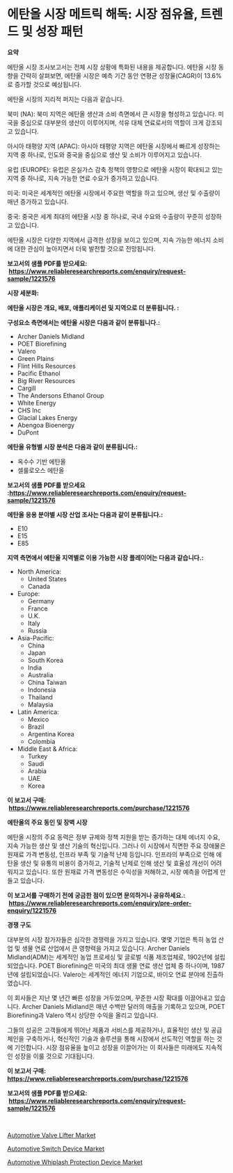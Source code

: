 <p><h1>에탄올 시장 메트릭 해독: 시장 점유율, 트렌드 및 성장 패턴</h1></p><p><strong>요약</strong></p>
<p><p>에탄올 시장 조사보고서는 전체 시장 상황에 특화된 내용을 제공합니다. 에탄올 시장 동향을 간략히 살펴보면, 에탄올 시장은 예측 기간 동안 연평균 성장율(CAGR)이 13.6%로 증가할 것으로 예상됩니다.</p><p>에탄올 시장의 지리적 퍼지는 다음과 같습니다.</p><p>북미 (NA): 북미 지역은 에탄올 생산과 소비 측면에서 큰 시장을 형성하고 있습니다. 미국을 중심으로 대부분의 생산이 이루어지며, 석유 대체 연료로서의 역할이 크게 강조되고 있습니다.</p><p>아시아 태평양 지역 (APAC): 아시아 태평양 지역은 에탄올 시장에서 빠르게 성장하는 지역 중 하나로, 인도와 중국을 중심으로 생산 및 소비가 이루어지고 있습니다.</p><p>유럽 (EUROPE): 유럽은 온실가스 감축 정책의 영향으로 에탄올 시장이 확대되고 있는 지역 중 하나로, 지속 가능한 연료 수요가 증가하고 있습니다.</p><p>미국: 미국은 세계적인 에탄올 시장에서 주요한 역할을 하고 있으며, 생산 및 수출량이 매년 증가하고 있습니다.</p><p>중국: 중국은 세계 최대의 에탄올 시장 중 하나로, 국내 수요와 수출량이 꾸준히 성장하고 있습니다.</p><p>에탄올 시장은 다양한 지역에서 급격한 성장을 보이고 있으며, 지속 가능한 에너지 소비에 대한 관심이 높아지면서 더욱 발전할 것으로 전망됩니다.</p></p>
<p><strong>보고서의 샘플 PDF를 받으세요: &nbsp;<a href="https://www.reliableresearchreports.com/enquiry/request-sample/1221576">https://www.reliableresearchreports.com/enquiry/request-sample/1221576</a></strong></p>
<p><strong>시장 세분화:</strong></p>
<p><strong> 에탄올 시장은 개요, 배포, 애플리케이션 및 지역으로 더 분류됩니다. :</strong></p>
<p><strong>구성요소 측면에서는 에탄올 시장은 다음과 같이 분류됩니다.:</strong></p>
<p><ul><li>Archer Daniels Midland</li><li>POET Biorefining</li><li>Valero</li><li>Green Plains</li><li>Flint Hills Resources</li><li>Pacific Ethanol</li><li>Big River Resources</li><li>Cargill</li><li>The Andersons Ethanol Group</li><li>White Energy</li><li>CHS Inc</li><li>Glacial Lakes Energy</li><li>Abengoa Bioenergy</li><li>DuPont</li></ul></p>
<p><strong> 에탄올 유형별 시장 분석은 다음과 같이 분류됩니다.:</strong></p>
<p><ul><li>옥수수 기반 에탄올</li><li>셀룰로오스 에탄올</li></ul></p>
<p><strong>보고서의 샘플 PDF를 받으세요 :<a href="https://www.reliableresearchreports.com/enquiry/request-sample/1221576">https://www.reliableresearchreports.com/enquiry/request-sample/1221576</a></strong></p>
<p><strong> 에탄올 응용 분야별 시장 산업 조사는 다음과 같이 분류됩니다.:</strong></p>
<p><ul><li>E10</li><li>E15</li><li>E85</li></ul></p>
<p><strong>지역 측면에서 에탄올 지역별로 이용 가능한 시장 플레이어는 다음과 같습니다.:</strong></p>
<p><ul>
    <li>
        North America:
        <ul>
            <li>United States</li>
            <li>Canada</li>
        </ul>
    </li>
    <li>
        Europe:
        <ul>
            <li>Germany</li>
            <li>France</li>
            <li>U.K.</li>
            <li>Italy</li>
            <li>Russia</li>
        </ul>
    </li>
    <li>
        Asia-Pacific:
        <ul>
            <li>China</li>
            <li>Japan</li>
            <li>South Korea</li>
            <li>India</li>
            <li>Australia</li>
            <li>China Taiwan</li>
            <li>Indonesia</li>
            <li>Thailand</li>
            <li>Malaysia</li>
        </ul>
    </li>
    <li>
        Latin America:
        <ul>
            <li>Mexico</li>
            <li>Brazil</li>
            <li>Argentina Korea</li>
            <li>Colombia</li>
        </ul>
    </li>
    <li>
        Middle East & Africa:
        <ul>
            <li>Turkey</li>
            <li>Saudi</li>
            <li>Arabia</li>
            <li>UAE</li>
            <li>Korea</li>
        </ul>
    </li>
    </ul></p>
<p><strong>이 보고서 구매: &nbsp;<a href="https://www.reliableresearchreports.com/purchase/1221576">https://www.reliableresearchreports.com/purchase/1221576</a></strong></p>
<p><strong>에탄올의 주요 동인 및 장벽 시장</strong></p>
<p><p>에탄올 시장의 주요 동력은 정부 규제와 정책 지원을 받는 증가하는 대체 에너지 수요, 지속 가능한 생산 및 생산 기술의 혁신입니다. 그러나 이 시장에서 직면한 주요 장애물은 원재료 가격 변동성, 인프라 부족 및 기술적 난제 등입니다. 인프라의 부족으로 인해 에탄올 생산 및 유통의 비용이 증가하고, 기술적 난제로 인해 생산 및 효율성 개선이 어려워지고 있습니다. 또한 원재료 가격 변동성은 수익성을 저해하고, 시장 예측을 어렵게 만들고 있습니다.</p></p>
<p><strong>이 보고서를 구매하기 전에 궁금한 점이 있으면 문의하거나 공유하세요.: &nbsp;<a href="https://www.reliableresearchreports.com/enquiry/pre-order-enquiry/1221576">https://www.reliableresearchreports.com/enquiry/pre-order-enquiry/1221576</a></strong></p>
<p><strong>경쟁 구도</strong></p>
<p><p>대부분의 시장 참가자들은 심각한 경쟁력을 가지고 있습니다. 몇몇 기업은 특히 농업 산업 및 생물 연료 산업에서 큰 영향력을 가지고 있습니다. Archer Daniels Midland(ADM)는 세계적인 농업 프로세싱 및 글로벌 식품 제조업체로, 1902년에 설립되었습니다. POET Biorefining은 미국의 최대 생물 연료 생산 업체 중 하나이며, 1987년에 설립되었습니다. Valero는 세계적인 에너지 기업으로, 바이오 연료 분야에 진출하였습니다.</p><p>이 회사들은 지난 몇 년간 빠른 성장을 거두었으며, 꾸준한 시장 확대를 이끌어내고 있습니다. Archer Daniels Midland은 매년 수백만 달러의 매출을 기록하고 있으며, POET Biorefining과 Valero 역시 상당한 수익을 올리고 있습니다.</p><p>그들의 성공은 고객들에게 뛰어난 제품과 서비스를 제공하거나, 효율적인 생산 및 공급 체인을 구축하거나, 혁신적인 기술과 솔루션을 통해 시장에서 선도적인 역할을 하는 것에 기인합니다. 시장 점유율을 높이고 성장을 이끌어가는 이 회사들은 미래에도 지속적인 성장을 이룰 것으로 기대됩니다.</p></p>
<p><strong>이 보고서 구매: &nbsp; <a href="https://www.reliableresearchreports.com/purchase/1221576">https://www.reliableresearchreports.com/purchase/1221576</a></strong></p>
<p><strong>보고서의 샘플 PDF를 받으세요: &nbsp;<a href="https://www.reliableresearchreports.com/enquiry/request-sample/1221576">https://www.reliableresearchreports.com/enquiry/request-sample/1221576</a></strong><strong></strong></p>
<p>&nbsp;</p>
<p><p><a href="https://github.com/nicoletavirag/Market-Research-Report-List-2/blob/main/automotive-valve-lifter-market.md">Automotive Valve Lifter Market</a></p><p><a href="https://github.com/mauripalmi/Market-Research-Report-List-2/blob/main/automotive-switch-device-market.md">Automotive Switch Device Market</a></p><p><a href="https://github.com/redneck06/Market-Research-Report-List-2/blob/main/automotive-whiplash-protection-device-market.md">Automotive Whiplash Protection Device Market</a></p></p>